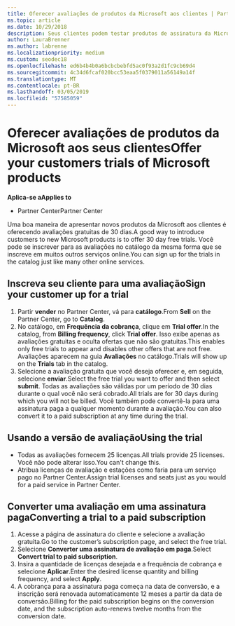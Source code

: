 ```yaml
---
title: Oferecer avaliações de produtos da Microsoft aos clientes | Partner Center
ms.topic: article
ms.date: 10/29/2018
description: Seus clientes podem testar produtos de assinatura da Microsoft durante 30 dias. Você pode se inscrever para essas avaliações no catálogo, assim como muitos outros serviços online.
author: LauraBrenner
ms.author: labrenne
ms.localizationpriority: medium
ms.custom: seodec18
ms.openlocfilehash: ed6b4b4b0a6bcbcbebfd5ac0f93a2d1fc9cb69d4
ms.sourcegitcommit: 4c34d6fcaf020bcc53eaa5f0379011a56149a14f
ms.translationtype: MT
ms.contentlocale: pt-BR
ms.lasthandoff: 03/05/2019
ms.locfileid: "57585059"
---
```

# <a name="offer-your-customers-trials-of-microsoft-products"></a><span data-ttu-id="41d28-104">Oferecer avaliações de produtos da Microsoft aos seus clientes</span><span class="sxs-lookup"><span data-stu-id="41d28-104">Offer your customers trials of Microsoft products</span></span>

<span data-ttu-id="41d28-105">**Aplica-se a**</span><span class="sxs-lookup"><span data-stu-id="41d28-105">**Applies to**</span></span>

-  <span data-ttu-id="41d28-106">Partner Center</span><span class="sxs-lookup"><span data-stu-id="41d28-106">Partner Center</span></span>

<span data-ttu-id="41d28-107">Uma boa maneira de apresentar novos produtos da Microsoft aos clientes é oferecendo avaliações gratuitas de 30 dias.</span><span class="sxs-lookup"><span data-stu-id="41d28-107">A good way to introduce customers to new Microsoft products is to offer 30 day free trials.</span></span> <span data-ttu-id="41d28-108">Você pode se inscrever para as avaliações no catálogo da mesma forma que se inscreve em muitos outros serviços online.</span><span class="sxs-lookup"><span data-stu-id="41d28-108">You can sign up for the trials in the catalog just like many other online services.</span></span>  

## <a name="sign-your-customer-up-for-a-trial"></a><span data-ttu-id="41d28-109">Inscreva seu cliente para uma avaliação</span><span class="sxs-lookup"><span data-stu-id="41d28-109">Sign your customer up for a trial</span></span>

1.  <span data-ttu-id="41d28-110">Partir **vender** no Partner Center, vá para **catálogo**.</span><span class="sxs-lookup"><span data-stu-id="41d28-110">From **Sell** on the Partner Center, go to **Catalog**.</span></span> 
2.  <span data-ttu-id="41d28-111">No catálogo, em **Frequência da cobrança**, clique em **Trial offer**.</span><span class="sxs-lookup"><span data-stu-id="41d28-111">In the catalog, from **Billing frequency**, click **Trial offer**.</span></span> <span data-ttu-id="41d28-112">Isso exibe apenas as avaliações gratuitas e oculta ofertas que não são gratuitas.</span><span class="sxs-lookup"><span data-stu-id="41d28-112">This enables only free trials to appear and disables other offers that are not free.</span></span> <span data-ttu-id="41d28-113">Avaliações aparecem na guia **Avaliações** no catálogo.</span><span class="sxs-lookup"><span data-stu-id="41d28-113">Trials will show up on the **Trials** tab in the catalog.</span></span>
3.  <span data-ttu-id="41d28-114">Selecione a avaliação gratuita que você deseja oferecer e, em seguida, selecione **enviar**.</span><span class="sxs-lookup"><span data-stu-id="41d28-114">Select the free trial you want to offer and then select **submit**.</span></span> <span data-ttu-id="41d28-115">Todas as avaliações são válidas por um período de 30 dias durante o qual você não será cobrado.</span><span class="sxs-lookup"><span data-stu-id="41d28-115">All trials are for 30 days during which you will not be billed.</span></span> <span data-ttu-id="41d28-116">Você também pode convertê-la para uma assinatura paga a qualquer momento durante a avaliação.</span><span class="sxs-lookup"><span data-stu-id="41d28-116">You can also convert it to a paid subscription at any time during the trial.</span></span>

## <a name="using-the-trial"></a><span data-ttu-id="41d28-117">Usando a versão de avaliação</span><span class="sxs-lookup"><span data-stu-id="41d28-117">Using the trial</span></span>

- <span data-ttu-id="41d28-118">Todas as avaliações fornecem 25 licenças.</span><span class="sxs-lookup"><span data-stu-id="41d28-118">All trials provide 25 licenses.</span></span> <span data-ttu-id="41d28-119">Você não pode alterar isso.</span><span class="sxs-lookup"><span data-stu-id="41d28-119">You can't change this.</span></span>
- <span data-ttu-id="41d28-120">Atribua licenças de avaliação e estações como faria para um serviço pago no Partner Center.</span><span class="sxs-lookup"><span data-stu-id="41d28-120">Assign trial licenses and seats just as you would for a paid service in Partner Center.</span></span>

## <a name="converting-a-trial-to-a-paid-subscription"></a><span data-ttu-id="41d28-121">Converter uma avaliação em uma assinatura paga</span><span class="sxs-lookup"><span data-stu-id="41d28-121">Converting a trial to a paid subscription</span></span>

1.  <span data-ttu-id="41d28-122">Acesse a página de assinatura do cliente e selecione a avaliação gratuita.</span><span class="sxs-lookup"><span data-stu-id="41d28-122">Go to the customer’s subscription page, and select the free trial.</span></span>
2.  <span data-ttu-id="41d28-123">Selecione **Converter uma assinatura de avaliação em paga**.</span><span class="sxs-lookup"><span data-stu-id="41d28-123">Select **Convert trial to paid subscription**.</span></span>
3.  <span data-ttu-id="41d28-124">Insira a quantidade de licenças desejada e a frequência de cobrança e selecione **Aplicar**.</span><span class="sxs-lookup"><span data-stu-id="41d28-124">Enter the desired license quantity and billing frequency, and select **Apply**.</span></span>
4.  <span data-ttu-id="41d28-125">A cobrança para a assinatura paga começa na data de conversão, e a inscrição será renovada automaticamente 12 meses a partir da data de conversão.</span><span class="sxs-lookup"><span data-stu-id="41d28-125">Billing for the paid subscription begins on the conversion date, and the subscription auto-renews twelve months from the conversion date.</span></span> 

